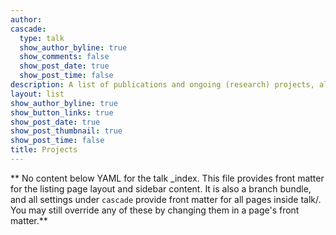 ```yaml
---
author: 
cascade:
  type: talk
  show_author_byline: true
  show_comments: false
  show_post_date: true
  show_post_time: false
description: A list of publications and ongoing (research) projects, alongside links to supplementary resources (e.g., code, models, online appendices, etc.).
layout: list
show_author_byline: true
show_button_links: true
show_post_date: true
show_post_thumbnail: true
show_post_time: false
title: Projects
---
```


** No content below YAML for the talk _index. This file provides front matter for the listing page layout and sidebar content. It is also a branch bundle, and all settings under `cascade` provide front matter for all pages inside talk/. You may still override any of these by changing them in a page's front matter.**
